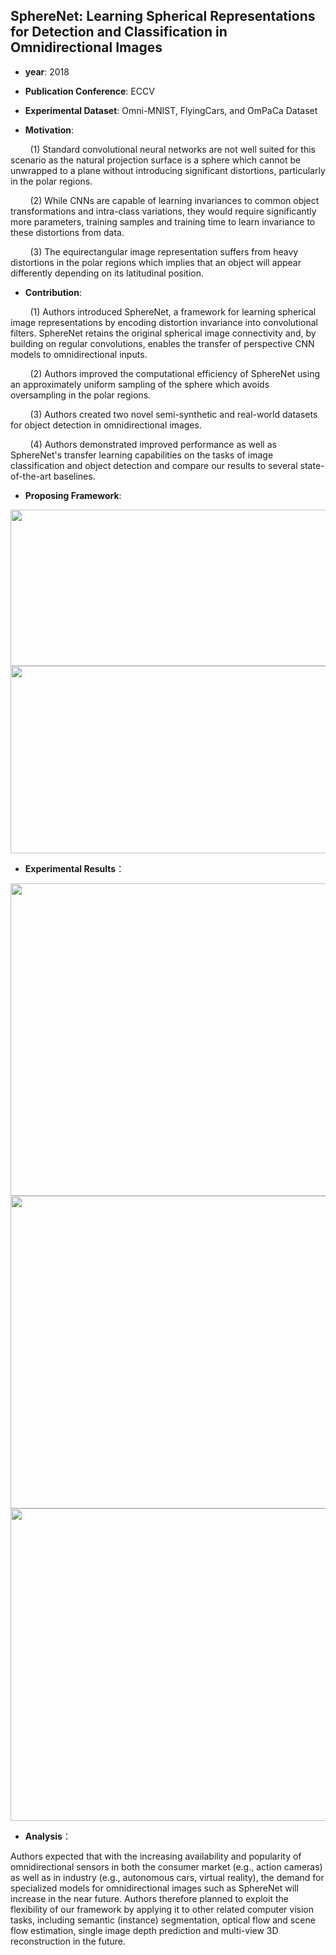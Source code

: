 ## SphereNet: Learning Spherical Representations for Detection and Classification in Omnidirectional Images

- **year**: 2018

- **Publication Conference**: ECCV
- **Experimental Dataset**:  Omni-MNIST, FlyingCars, and OmPaCa Dataset

- **Motivation**:

&nbsp; &nbsp; &nbsp; &nbsp; (1) Standard convolutional neural networks are not well suited for this scenario as the natural projection surface is a sphere which cannot be unwrapped to a plane without introducing significant distortions, particularly in the polar regions.

&nbsp; &nbsp; &nbsp; &nbsp; (2)  While CNNs are capable of learning invariances to common object transformations and intra-class variations, they would require significantly more parameters, training samples and training time to learn invariance to these distortions from data.

&nbsp; &nbsp; &nbsp; &nbsp; (3) The equirectangular image representation suffers from heavy distortions in the polar regions which implies that an object will appear differently depending on its latitudinal position.

- **Contribution**:

&nbsp; &nbsp; &nbsp; &nbsp; (1) Authors introduced SphereNet, a framework for learning spherical image representations by encoding distortion invariance into convolutional filters. SphereNet retains the original spherical image connectivity and, by building on regular convolutions, enables the transfer of perspective CNN models to omnidirectional inputs.

&nbsp; &nbsp; &nbsp; &nbsp; (2)  Authors improved the computational efficiency of SphereNet using an approximately uniform sampling of the sphere which avoids oversampling in the polar regions.

&nbsp; &nbsp; &nbsp; &nbsp; (3) Authors created two novel semi-synthetic and real-world datasets for object detection in omnidirectional images.

&nbsp; &nbsp; &nbsp; &nbsp; (4) Authors demonstrated improved performance as well as SphereNet's transfer learning capabilities on the tasks of image classification and object detection and compare our results to several state-of-the-art baselines.

- **Proposing Framework**:
<div align=center>
<img src="https://github.com/VLISLAB/360-DL-Survey/blob/main/Images/SphereNetstructure.png" width="800" height="250">
</div>

<div align=center>
<img src="https://github.com/VLISLAB/360-DL-Survey/blob/main/Images/SphereNetstructure1.png" width="800" height="300">
</div>

- **Experimental Results**：

<div align=center>
<img src="https://github.com/VLISLAB/360-DL-Survey/blob/main/Images/SphereNetresult.png" width="800" height="500">
</div>
<div align=center>
<img src="https://github.com/VLISLAB/360-DL-Survey/blob/main/Images/SphereNetresult1.png" width="800" height="500">
</div>
<div align=center>
<img src="https://github.com/VLISLAB/360-DL-Survey/blob/main/Images/SphereNetresult2.png" width="800" height="500">
</div>

- **Analysis**：

Authors expected that with the increasing availability and popularity of omnidirectional sensors in both the consumer market (e.g., action cameras) as well as in industry (e.g., autonomous cars, virtual reality), the demand for specialized models for omnidirectional images such as SphereNet will increase in the near future. Authors therefore planned to exploit the flexibility of our framework by applying it to other related computer vision tasks, including semantic (instance) segmentation, optical flow and scene flow estimation, single image depth prediction and multi-view 3D reconstruction in the future.
